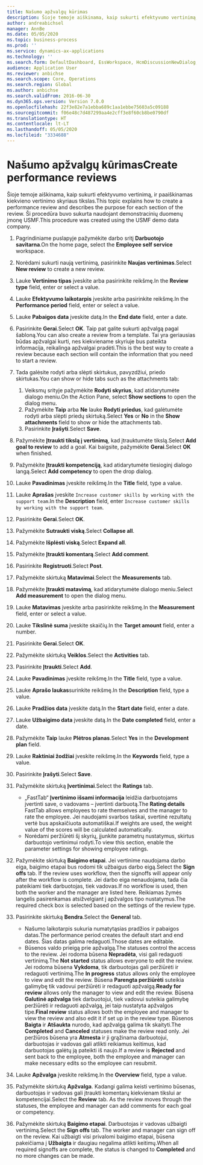 ```yaml
---
title: Našumo apžvalgų kūrimas
description: Šioje temoje aiškinama, kaip sukurti efektyvumo vertinimą, ir paaiškinamas kiekvieno vertinimo skyriaus tikslas.
author: andreabichsel
manager: AnnBe
ms.date: 05/05/2020
ms.topic: business-process
ms.prod: ''
ms.service: dynamics-ax-applications
ms.technology: ''
ms.search.form: DefaultDashboard, EssWorkspace, HcmDiscussionNewDialog, HcmDiscussion, HcmDiscussionChangeSettings, HcmDiscussionAddGoalDialog, HcmTopicCreate, HcmMeasurementDetailDialog, HcmPerfJournalAdd
audience: Application User
ms.reviewer: anbichse
ms.search.scope: Core, Operations
ms.search.region: Global
ms.author: anbichse
ms.search.validFrom: 2016-06-30
ms.dyn365.ops.version: Version 7.0.0
ms.openlocfilehash: 22f3e82e7a1ebba689c1aa1ebbe75603a5c09188
ms.sourcegitcommit: f06e48c7d487299aa4e2cff3e8f60cb8be0790df
ms.translationtype: HT
ms.contentlocale: lt-LT
ms.lasthandoff: 05/05/2020
ms.locfileid: "3334688"
---
```

# <a name="create-performance-reviews"></a><span data-ttu-id="9b05c-103">Našumo apžvalgų kūrimas</span><span class="sxs-lookup"><span data-stu-id="9b05c-103">Create performance reviews</span></span>


<span data-ttu-id="9b05c-104">Šioje temoje aiškinama, kaip sukurti efektyvumo vertinimą, ir paaiškinamas kiekvieno vertinimo skyriaus tikslas.</span><span class="sxs-lookup"><span data-stu-id="9b05c-104">This topic explains how to create a performance review and describes the purpose for each section of the review.</span></span> <span data-ttu-id="9b05c-105">Ši procedūra buvo sukurta naudojant demonstracinių duomenų įmonę USMF.</span><span class="sxs-lookup"><span data-stu-id="9b05c-105">This procedure was created using the USMF demo data company.</span></span>

1. <span data-ttu-id="9b05c-106">Pagrindiniame puslapyje pažymėkite darbo sritį **Darbuotojo savitarna**.</span><span class="sxs-lookup"><span data-stu-id="9b05c-106">On the home page, select the **Employee self service** workspace.</span></span>
2. <span data-ttu-id="9b05c-107">Norėdami sukurti naują vertinimą, pasirinkite **Naujas vertinimas**.</span><span class="sxs-lookup"><span data-stu-id="9b05c-107">Select **New review** to create a new review.</span></span>
3. <span data-ttu-id="9b05c-108">Lauke **Vertinimo tipas** įveskite arba pasirinkite reikšmę.</span><span class="sxs-lookup"><span data-stu-id="9b05c-108">In the **Review type** field, enter or select a value.</span></span>
4. <span data-ttu-id="9b05c-109">Lauke **Efektyvumo laikotarpis** įveskite arba pasirinkite reikšmę.</span><span class="sxs-lookup"><span data-stu-id="9b05c-109">In the **Performance period** field, enter or select a value.</span></span>
5. <span data-ttu-id="9b05c-110">Lauke **Pabaigos data** įveskite datą.</span><span class="sxs-lookup"><span data-stu-id="9b05c-110">In the **End date** field, enter a date.</span></span>
6. <span data-ttu-id="9b05c-111">Pasirinkite **Gerai**.</span><span class="sxs-lookup"><span data-stu-id="9b05c-111">Select **OK**.</span></span> <span data-ttu-id="9b05c-112">Taip pat galite sukurti apžvalgą pagal šabloną.</span><span class="sxs-lookup"><span data-stu-id="9b05c-112">You can also create a review from a template.</span></span> <span data-ttu-id="9b05c-113">Tai yra geriausias būdas apžvalgai kurti, nes kiekviename skyriuje bus pateikta informacija, reikalinga apžvalgai pradėti.</span><span class="sxs-lookup"><span data-stu-id="9b05c-113">This is the best way to create a review because each section will contain the information that you need to start a review.</span></span>  
7. <span data-ttu-id="9b05c-114">Tada galėsite rodyti arba slėpti skirtukus, pavyzdžiui, priedo skirtukas.</span><span class="sxs-lookup"><span data-stu-id="9b05c-114">You can show or hide tabs such as the attachments tab:</span></span>

    1. <span data-ttu-id="9b05c-115">Veiksmų srityje pažymėkite **Rodyti skyrius**, kad atidarytumėte dialogo meniu.</span><span class="sxs-lookup"><span data-stu-id="9b05c-115">On the Action Pane, select **Show sections** to open the dialog menu.</span></span>
    1. <span data-ttu-id="9b05c-116">Pažymėkite **Taip** arba **Ne** lauke **Rodyti priedus**, kad galėtumėte rodyti arba slėpti priedų skirtuką.</span><span class="sxs-lookup"><span data-stu-id="9b05c-116">Select **Yes** or **No** in the **Show attachments** field to show or hide the attachments tab.</span></span>
    1. <span data-ttu-id="9b05c-117">Pasirinkite **Įrašyti**.</span><span class="sxs-lookup"><span data-stu-id="9b05c-117">Select **Save**.</span></span>

8. <span data-ttu-id="9b05c-118">Pažymėkite **Įtraukti tikslą į vertinimą**, kad įtrauktumėte tikslą.</span><span class="sxs-lookup"><span data-stu-id="9b05c-118">Select **Add goal to review** to add a goal.</span></span> <span data-ttu-id="9b05c-119">Kai baigsite, pažymėkite **Gerai**.</span><span class="sxs-lookup"><span data-stu-id="9b05c-119">Select **OK** when finished.</span></span>
9. <span data-ttu-id="9b05c-120">Pažymėkite **Įtraukti kompetenciją**, kad atidarytumėte tiesioginį dialogo langą.</span><span class="sxs-lookup"><span data-stu-id="9b05c-120">Select **Add competency** to open the drop dialog.</span></span>
10. <span data-ttu-id="9b05c-121">Lauke **Pavadinimas** įveskite reikšmę.</span><span class="sxs-lookup"><span data-stu-id="9b05c-121">In the **Title** field, type a value.</span></span>
11. <span data-ttu-id="9b05c-122">Lauke **Aprašas** įveskite `Increase customer skills by working with the support team`.</span><span class="sxs-lookup"><span data-stu-id="9b05c-122">In the **Description** field, enter `Increase customer skills by working with the support team`.</span></span>
12. <span data-ttu-id="9b05c-123">Pasirinkite **Gerai**.</span><span class="sxs-lookup"><span data-stu-id="9b05c-123">Select **OK**.</span></span>
13. <span data-ttu-id="9b05c-124">Pažymėkite **Sutraukti viską**.</span><span class="sxs-lookup"><span data-stu-id="9b05c-124">Select **Collapse all**.</span></span>
14. <span data-ttu-id="9b05c-125">Pažymėkite **Išplėsti viską**.</span><span class="sxs-lookup"><span data-stu-id="9b05c-125">Select **Expand all**.</span></span>
15. <span data-ttu-id="9b05c-126">Pažymėkite **Įtraukti komentarą**.</span><span class="sxs-lookup"><span data-stu-id="9b05c-126">Select **Add comment**.</span></span>
16. <span data-ttu-id="9b05c-127">Pasirinkite **Registruoti**.</span><span class="sxs-lookup"><span data-stu-id="9b05c-127">Select **Post**.</span></span>
17. <span data-ttu-id="9b05c-128">Pažymėkite skirtuką **Matavimai**.</span><span class="sxs-lookup"><span data-stu-id="9b05c-128">Select the **Measurements** tab.</span></span>
18. <span data-ttu-id="9b05c-129">Pažymėkite **Įtraukti matavimą**, kad atidarytumėte dialogo meniu.</span><span class="sxs-lookup"><span data-stu-id="9b05c-129">Select **Add measurement** to open the dialog menu.</span></span>
19. <span data-ttu-id="9b05c-130">Lauke **Matavimas** įveskite arba pasirinkite reikšmę.</span><span class="sxs-lookup"><span data-stu-id="9b05c-130">In the **Measurement** field, enter or select a value.</span></span>
26. <span data-ttu-id="9b05c-131">Lauke **Tikslinė suma** įveskite skaičių.</span><span class="sxs-lookup"><span data-stu-id="9b05c-131">In the **Target amount** field, enter a number.</span></span>
20. <span data-ttu-id="9b05c-132">Pasirinkite **Gerai**.</span><span class="sxs-lookup"><span data-stu-id="9b05c-132">Select **OK**.</span></span>
21. <span data-ttu-id="9b05c-133">Pažymėkite skirtuką **Veiklos**.</span><span class="sxs-lookup"><span data-stu-id="9b05c-133">Select the **Activities** tab.</span></span>
22. <span data-ttu-id="9b05c-134">Pasirinkite **Įtraukti**.</span><span class="sxs-lookup"><span data-stu-id="9b05c-134">Select **Add**.</span></span>
23. <span data-ttu-id="9b05c-135">Lauke **Pavadinimas** įveskite reikšmę.</span><span class="sxs-lookup"><span data-stu-id="9b05c-135">In the **Title** field, type a value.</span></span>
24. <span data-ttu-id="9b05c-136">Lauke **Aprašo laukas**surinkite reikšmę.</span><span class="sxs-lookup"><span data-stu-id="9b05c-136">In the **Description** field, type a value.</span></span>
25. <span data-ttu-id="9b05c-137">Lauke **Pradžios data** įveskite datą.</span><span class="sxs-lookup"><span data-stu-id="9b05c-137">In the **Start date** field, enter a date.</span></span>
26. <span data-ttu-id="9b05c-138">Lauke **Užbaigimo data** įveskite datą.</span><span class="sxs-lookup"><span data-stu-id="9b05c-138">In the **Date completed** field, enter a date.</span></span>
27. <span data-ttu-id="9b05c-139">Pažymėkite **Taip** lauke **Plėtros planas**.</span><span class="sxs-lookup"><span data-stu-id="9b05c-139">Select **Yes** in the **Development plan** field.</span></span>
28. <span data-ttu-id="9b05c-140">Lauke **Raktiniai žodžiai** įveskite reikšmę.</span><span class="sxs-lookup"><span data-stu-id="9b05c-140">In the **Keywords** field, type a value.</span></span>
29. <span data-ttu-id="9b05c-141">Pasirinkite **Įrašyti**.</span><span class="sxs-lookup"><span data-stu-id="9b05c-141">Select **Save**.</span></span>
30. <span data-ttu-id="9b05c-142">Pažymėkite skirtuką **Įvertinimai**.</span><span class="sxs-lookup"><span data-stu-id="9b05c-142">Select the **Ratings** tab.</span></span>  

    - <span data-ttu-id="9b05c-143">„FastTab“ **Įvertinimo išsami informacija** leidžia darbuotojams įvertinti save, o vadovams – įvertinti darbuotą.</span><span class="sxs-lookup"><span data-stu-id="9b05c-143">The **Rating details** FastTab allows employees to rate themselves and the manager to rate the employee.</span></span> <span data-ttu-id="9b05c-144">Jei naudojami svarbos taškai, svertinė rezultatų vertė bus apskaičiuota automatiškai.</span><span class="sxs-lookup"><span data-stu-id="9b05c-144">If weights are used, the weight value of the scores will be calculated automatically.</span></span>  
    - <span data-ttu-id="9b05c-145">Norėdami peržiūrėti šį skyrių, įjunkite parametrų nustatymus, skirtus darbuotojo vertinimui rodyti.</span><span class="sxs-lookup"><span data-stu-id="9b05c-145">To view this section, enable the parameter settings for showing employee ratings.</span></span>  

31. <span data-ttu-id="9b05c-146">Pažymėkite skirtuką **Baigimo etapai**. Jei vertinime naudojama darbo eiga, baigimo etapai bus rodomi tik užbaigus darbo eigą.</span><span class="sxs-lookup"><span data-stu-id="9b05c-146">Select the **Sign offs** tab. If the review uses workflow, then the signoffs will appear only after the workflow is complete.</span></span> <span data-ttu-id="9b05c-147">Jei darbo eiga nenaudojama, tada čia pateikiami tiek darbuotojas, tiek vadovas.</span><span class="sxs-lookup"><span data-stu-id="9b05c-147">If no workflow is used, then both the worker and the manager are listed here.</span></span> <span data-ttu-id="9b05c-148">Reikiamas žymės langelis pasirenkamas atsižvelgiant į apžvalgos tipo nustatymus.</span><span class="sxs-lookup"><span data-stu-id="9b05c-148">The required check box is selected based on the settings of the review type.</span></span>  
32. <span data-ttu-id="9b05c-149">Pasirinkite skirtuką **Bendra**.</span><span class="sxs-lookup"><span data-stu-id="9b05c-149">Select the **General** tab.</span></span>

    - <span data-ttu-id="9b05c-150">Našumo laikotarpis sukuria numatytąsias pradžios ir pabaigos datas.</span><span class="sxs-lookup"><span data-stu-id="9b05c-150">The performance period creates the default start and end dates.</span></span> <span data-ttu-id="9b05c-151">Šias datas galima redaguoti.</span><span class="sxs-lookup"><span data-stu-id="9b05c-151">Those dates are editable.</span></span>  
    - <span data-ttu-id="9b05c-152">Būsenos valdo prieigą prie apžvalgą.</span><span class="sxs-lookup"><span data-stu-id="9b05c-152">The statuses control the access to the review.</span></span> <span data-ttu-id="9b05c-153">Jei rodoma būsena **Nepradėta**, visi gali redaguoti vertinimą.</span><span class="sxs-lookup"><span data-stu-id="9b05c-153">The **Not started** status allows everyone to edit the review.</span></span> <span data-ttu-id="9b05c-154">Jei rodoma būsena **Vykdoma**, tik darbuotojas gali peržiūrėti ir redaguoti vertinimą.</span><span class="sxs-lookup"><span data-stu-id="9b05c-154">The **In progress** status allows only the employee to view and edit the review.</span></span> <span data-ttu-id="9b05c-155">Būsena **Parengta peržiūrėti** suteikia galimybę tik vadovui peržiūrėti ir redaguoti apžvalgą.</span><span class="sxs-lookup"><span data-stu-id="9b05c-155">**Ready for review** allows only the manager to view and edit the review.</span></span> <span data-ttu-id="9b05c-156">Būsena **Galutinė apžvalga** tiek darbuotojui, tiek vadovui suteikia galimybę peržiūrėti ir redaguoti apžvalgą, jei taip nustatyta apžvalgos tipe.</span><span class="sxs-lookup"><span data-stu-id="9b05c-156">**Final review** status allows both the employee and manager to view the review and also edit it if set up in the review type.</span></span> <span data-ttu-id="9b05c-157">Būsenos **Baigta** ir **Atšaukta** nurodo, kad apžvalgą galima tik skaityti.</span><span class="sxs-lookup"><span data-stu-id="9b05c-157">The **Completed** and **Canceled** statuses make the review read only.</span></span> <span data-ttu-id="9b05c-158">Jei peržiūros būsena yra **Atmesta** ir ji grąžinama darbuotojui, darbuotojas ir vadovas gali atlikti reikiamus keitimus, kad darbuotojas galėtų ją pateikti iš naujo.</span><span class="sxs-lookup"><span data-stu-id="9b05c-158">If a review is **Rejected** and sent back to the employee, both the employee and manager can make necessary edits so the employee can resubmit.</span></span>

33. <span data-ttu-id="9b05c-159">Lauke **Apžvalga** įveskite reikšmę.</span><span class="sxs-lookup"><span data-stu-id="9b05c-159">In the **Overview** field, type a value.</span></span>
34. <span data-ttu-id="9b05c-160">Pažymėkite skirtuką **Apžvalga**. Kadangi galima keisti vertinimo būsenas, darbuotojas ir vadovas gali įtraukti komentarų kiekvienam tikslui ar kompetencijai.</span><span class="sxs-lookup"><span data-stu-id="9b05c-160">Select the **Review** tab. As the review moves through the statuses, the employee and manager can add comments for each goal or competency.</span></span>  
35. <span data-ttu-id="9b05c-161">Pažymėkite skirtuką **Baigimo etapai**. Darbuotojas ir vadovas užbaigti vertinimą.</span><span class="sxs-lookup"><span data-stu-id="9b05c-161">Select the **Sign offs** tab. The worker and manager can sign off on the review.</span></span> <span data-ttu-id="9b05c-162">Kai užbaigti visi privalomi baigimo etapai, būsena pakeičiama į **Užbaigta** ir daugiau negalima atlikti keitimų.</span><span class="sxs-lookup"><span data-stu-id="9b05c-162">When all required signoffs are complete, the status is changed to **Completed** and no more changes can be made.</span></span>  

